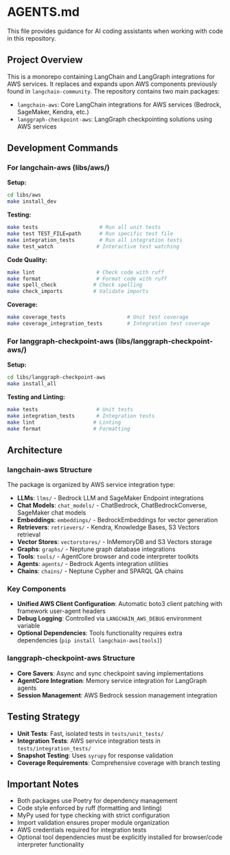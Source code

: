# AGENTS.md

This file provides guidance for AI coding assistants when working with code in this repository.

## Project Overview

This is a monorepo containing LangChain and LangGraph integrations for AWS services. It replaces and expands upon AWS components previously found in `langchain-community`. The repository contains two main packages:

- `langchain-aws`: Core LangChain integrations for AWS services (Bedrock, SageMaker, Kendra, etc.)
- `langgraph-checkpoint-aws`: LangGraph checkpointing solutions using AWS services

## Development Commands

### For langchain-aws (libs/aws/)

**Setup:**
```bash
cd libs/aws
make install_dev
```

**Testing:**
```bash
make tests                    # Run all unit tests
make test TEST_FILE=path      # Run specific test file
make integration_tests        # Run all integration tests
make test_watch              # Interactive test watching
```

**Code Quality:**
```bash
make lint                    # Check code with ruff
make format                  # Format code with ruff
make spell_check            # Check spelling
make check_imports          # Validate imports
```

**Coverage:**
```bash
make coverage_tests                    # Unit test coverage
make coverage_integration_tests        # Integration test coverage
```

### For langgraph-checkpoint-aws (libs/langgraph-checkpoint-aws/)

**Setup:**
```bash
cd libs/langgraph-checkpoint-aws
make install_all
```

**Testing and Linting:**
```bash
make tests                   # Unit tests
make integration_tests       # Integration tests
make lint                   # Linting
make format                 # Formatting
```

## Architecture

### langchain-aws Structure

The package is organized by AWS service integration type:

- **LLMs**: `llms/` - Bedrock LLM and SageMaker Endpoint integrations
- **Chat Models**: `chat_models/` - ChatBedrock, ChatBedrockConverse, SageMaker chat models
- **Embeddings**: `embeddings/` - BedrockEmbeddings for vector generation
- **Retrievers**: `retrievers/` - Kendra, Knowledge Bases, S3 Vectors retrieval
- **Vector Stores**: `vectorstores/` - InMemoryDB and S3 Vectors storage
- **Graphs**: `graphs/` - Neptune graph database integrations
- **Tools**: `tools/` - AgentCore browser and code interpreter toolkits
- **Agents**: `agents/` - Bedrock Agents integration utilities
- **Chains**: `chains/` - Neptune Cypher and SPARQL QA chains

### Key Components

- **Unified AWS Client Configuration**: Automatic boto3 client patching with framework user-agent headers
- **Debug Logging**: Controlled via `LANGCHAIN_AWS_DEBUG` environment variable
- **Optional Dependencies**: Tools functionality requires extra dependencies (`pip install langchain-aws[tools]`)

### langgraph-checkpoint-aws Structure

- **Core Savers**: Async and sync checkpoint saving implementations
- **AgentCore Integration**: Memory service integration for LangGraph agents
- **Session Management**: AWS Bedrock session management integration

## Testing Strategy

- **Unit Tests**: Fast, isolated tests in `tests/unit_tests/`
- **Integration Tests**: AWS service integration tests in `tests/integration_tests/`
- **Snapshot Testing**: Uses `syrupy` for response validation
- **Coverage Requirements**: Comprehensive coverage with branch testing

## Important Notes

- Both packages use Poetry for dependency management
- Code style enforced by ruff (formatting and linting)
- MyPy used for type checking with strict configuration
- Import validation ensures proper module organization
- AWS credentials required for integration tests
- Optional tool dependencies must be explicitly installed for browser/code interpreter functionality